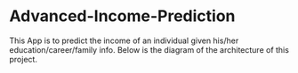 # Advanced-Income-Prediction

This App is to predict the income of an individual given his/her education/career/family info. Below is the diagram of the architecture of this project. 
